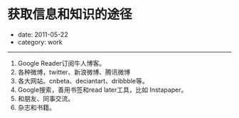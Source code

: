 ﻿# 获取信息和知识的途径
- date: 2011-05-22
- category: work 

---------------

1. Google Reader订阅牛人博客。
2. 各种微博，twitter、新浪微博、腾讯微博
3. 各大网站。cnbeta、deciantart、dribbble等。
4. Google搜索，善用书签和read later工具，比如 Instapaper。
5. 和朋友、同事交流。
6. 杂志和书籍。